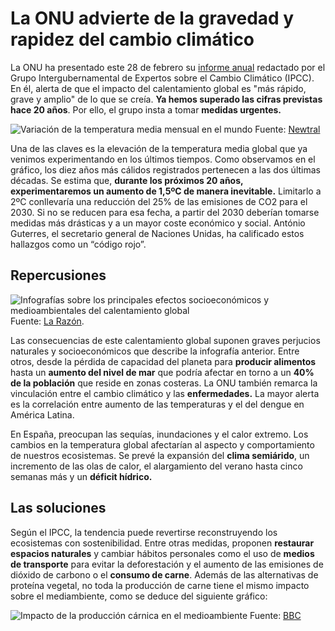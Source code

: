 # La ONU advierte de la gravedad y rapidez del cambio climático

La ONU ha presentado este 28 de febrero su [informe anual](https://www.ipcc.ch/report/sixth-assessment-report-working-group-ii/) redactado por el Grupo Intergubernamental de Expertos sobre el Cambio Climático (IPCC). En él, alerta de que el impacto del calentamiento global es "más rápido, grave y amplio" de lo que se creía. **Ya hemos superado las cifras previstas hace 20 años**. Por ello, el grupo insta a tomar **medidas urgentes.**

![Variación de la temperatura media mensual en el mundo](https://github.com/RaquelSG99/imagenes/blob/main/Variacion%20Ta%20pie%20de%20foto.png?raw=true) Fuente: [Newtral](https://www.newtral.es/especiales/subida-temperaturas-cambio-climatico-noches-tropicales/)

Una de las claves es la elevación de la temperatura media global que ya venimos experimentando en los últimos tiempos. Como observamos en el gráfico, los diez años más cálidos registrados pertenecen a las dos últimas décadas. Se estima que, **durante los próximos 20 años, experimentaremos un aumento de 1,5ºC de manera inevitable.** Limitarlo a 2ºC conllevaría una reducción del 25% de las emisiones de CO2 para el 2030. Si no se reducen para esa fecha, a partir del 2030 deberían tomarse medidas más drásticas y a un mayor coste económico y social. António Guterres, el secretario general de Naciones Unidas, ha calificado estos hallazgos como un “código rojo”.

## Repercusiones

![Infografías sobre los principales efectos socioeconómicos y medioambientales del calentamiento global](https://github.com/RaquelSG99/imagenes/blob/main/Infograf%C3%ADas.png?raw=true) Fuente: [La Razón](https://www.razon.com.mx/ciencia/agota-cambio-climatico-peor-esperado-473826).

Las consecuencias de este calentamiento global suponen graves perjucios naturales y socioeconómicos que describe la infografía anterior. Entre otros, desde la pérdida de capacidad del planeta para **producir alimentos** hasta un **aumento del nivel de mar** que podría afectar en torno a un **40% de la población** que reside en zonas costeras. La ONU también remarca la vinculación entre el cambio climático y las **enfermedades.** La mayor alerta es la correlación entre aumento de las temperaturas y el del dengue en América Latina.

En España, preocupan las sequías, inundaciones y el calor extremo. Los cambios en la temperatura global afectarían al aspecto y comportamiento de nuestros ecosistemas. Se prevé la expansión del **clima semiárido**, un incremento de las olas de calor, el alargamiento del verano hasta cinco semanas más y un **déficit hídrico.**

## Las soluciones

Según el IPCC, la tendencia puede revertirse reconstruyendo los ecosistemas con sostenibilidad. Entre otras medidas, proponen **restaurar espacios naturales** y cambiar hábitos personales como el uso de **medios de transporte** para evitar la deforestación y el aumento de las emisiones de dióxido de carbono o el **consumo de carne**. Además de las alternativas de proteína vegetal, no toda la producción de carne tiene el mismo impacto sobre el mediambiente, como se deduce del siguiente gráfico:

![Impacto de la producción cárnica en el medioambiente](https://github.com/RaquelSG99/imagenes/blob/main/Consumo%20carne.jpg?raw=true) Fuente: [BBC](https://www.bbc.com/mundo/noticias-46426822)
